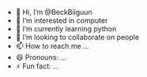 - 👋 Hi, I’m @BeckBilguun
- 👀 I’m interested in computer
- 🌱 I’m currently learning python
- 💞️ I’m looking to collaborate on people
- 📫 How to reach me ...
- 😄 Pronouns: ...
- ⚡ Fun fact: ...

<!---
BeckBilguun/BeckBilguun is a ✨ special ✨ repository because its `README.md` (this file) appears on your GitHub profile.
You can click the Preview link to take a look at your changes.
--->
